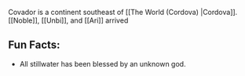 Covador is a continent southeast of [[The World (Cordova) |Cordova]]. [[Noble]], [[Unbi]], and [[Ari]] arrived 

## Fun Facts:
- All stillwater has been blessed by an unknown god.